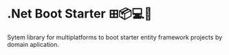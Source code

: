 # .Net Boot Starter ⊞📦💻📱
<p>
Sytem library for multiplatforms to boot starter entity framework projects by domain aplication.  
</p>
